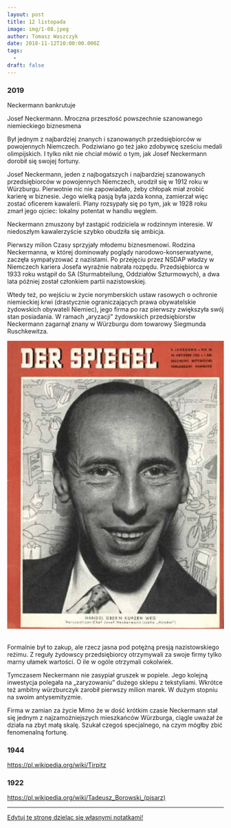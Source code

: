 ```yaml
---
layout: post
title: 12 listopada
image: img/1-08.jpeg
author: Tomasz Waszczyk
date: 2018-11-12T10:00:00.000Z
tags:
  - 
draft: false
---
```


### 2019

Neckermann bankrutuje

Josef Neckermann. Mroczna przeszłość powszechnie szanowanego niemieckiego biznesmena

Był jednym z najbardziej znanych i szanowanych przedsiębiorców w powojennych Niemczech. Podziwiano go też jako zdobywcę sześciu medali olimpijskich. I tylko nikt nie chciał mówić o tym, jak Josef Neckermann dorobił się swojej fortuny.

Josef Neckermann, jeden z najbogatszych i najbardziej szanowanych przedsiębiorców w powojennych Niemczech, urodził się w 1912 roku w Würzburgu. Pierwotnie nic nie zapowiadało, żeby chłopak miał zrobić karierę w biznesie. Jego wielką pasją była jazda konna, zamierzał więc zostać oficerem kawalerii. Plany rozsypały się po tym, jak w 1928 roku zmarł jego ojciec: lokalny potentat w handlu węglem.

Neckermann zmuszony był zastąpić rodziciela w rodzinnym interesie. W niedoszłym kawalerzyście szybko obudziła się ambicja.

Pierwszy milion
Czasy sprzyjały młodemu biznesmenowi. Rodzina Neckermanna, w której dominowały poglądy narodowo-konserwatywne, zaczęła sympatyzować z nazistami. Po przejęciu przez NSDAP władzy w Niemczech kariera Josefa wyraźnie nabrała rozpędu. Przedsiębiorca w 1933 roku wstąpił do SA (Sturmabteilung, Oddziałów Szturmowych), a dwa lata później został członkiem partii nazistowskiej.

Wtedy też, po wejściu w życie norymberskich ustaw rasowych o ochronie niemieckiej krwi (drastycznie ograniczających prawa obywatelskie żydowskich obywateli Niemiec), jego firma po raz pierwszy zwiększyła swój stan posiadania. W ramach „aryzacji” żydowskich przedsiębiorstw Neckermann zagarnął znany w Würzburgu dom towarowy Siegmunda Ruschkewitza.

<img src="./img/november/neckermann.jpg"/><br><br>

Formalnie był to zakup, ale rzecz jasna pod potężną presją nazistowskiego reżimu. Z reguły żydowscy przedsiębiorcy otrzymywali za swoje firmy tylko marny ułamek wartości. O ile w ogóle otrzymali cokolwiek.

Tymczasem Neckermann nie zasypiał gruszek w popiele. Jego kolejną inwestycja polegała na „zaryzowaniu” dużego sklepu z tekstyliami. Wkrótce też ambitny würzburczyk zarobił pierwszy milion marek. W dużym stopniu na swoim antysemityzmie.

Firma w zamian za życie
Mimo że w dość krótkim czasie Neckermann stał się jednym z najzamożniejszych mieszkańców Würzburga, ciągle uważał że działa na zbyt małą skalę. Szukał czegoś specjalnego, na czym mógłby zbić fenomenalną fortunę.

### 1944

https://pl.wikipedia.org/wiki/Tirpitz

### 1922

https://pl.wikipedia.org/wiki/Tadeusz_Borowski_(pisarz)

---

<a href="https://github.com/TomaszWaszczyk/historia.waszczyk.com/edit/master/src/content/november-12.md" target="_blank">Edytuj tę stronę dzieląc się własnymi notatkami!</a>
